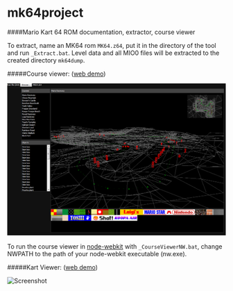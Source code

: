 # mk64project
####Mario Kart 64 ROM documentation, extractor, course viewer

To extract, name an MK64 rom `MK64.z64`, put it in the directory of the tool and run `_Extract.bat`.
Level data and all MIO0 files will be extracted to the created directory `mk64dump`.

#####Course viewer: ([web demo](http://54.148.172.211/courseviewer/))

![Screenshot](screenshot.png)

To run the course viewer in [node-webkit](http://nwjs.io/) with `_CourseViewerNW.bat`, change NWPATH to the path of your node-webkit executable (nw.exe).

#####Kart Viewer: ([web demo](http://54.148.172.211/courseviewer/KartViewer.html))

![Screenshot](https://embed.gyazo.com/8a8de59c9db004cc99310a91f679ab9c.gif)